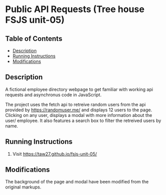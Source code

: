 # Public API Requests (Tree house FSJS unit-05)

## Table of Contents

* [Description](#description)
* [Running Instructions](#running-instructions)
* [Modifications](#modifications)

## Description

A fictional employee directory webpage to get familiar with working api requests and asynchronus code in JavaScript.

The project uses the fetch api to retreive random users from the api provided by https://randomuser.me/ and displays 12 users to the page. Clicking on any user, displays a modal with more information about the user/ employee. It also features a search box to filter the retreived users by name.

## Running Instructions

1. Visit <https://taw27.github.io/fsjs-unit-05/>

## Modifications

The background of the page and modal have been modified from the original markups.
